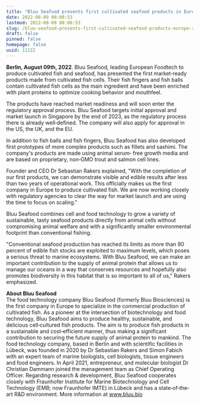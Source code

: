 ```yaml
---
title: "Bluu Seafood presents first cultivated seafood products in Europe – ready to enter regulatory approval process in Asia, the U.S., the UK, and the EU"
date: 2022-08-09 08:08:53
lastmod: 2022-08-09 08:08:53
slug: /bluu-seafood-presents-first-cultivated-seafood-products-europe-ready-enter-regulatory
draft: false
pinned: false
homepage: false
uuid: 11122
---
```

<p><strong>Berlin, August 09th, 2022</strong>. Bluu Seafood, leading European Foodtech to produce cultivated fish and seafood, has presented the first market‐ready products made from cultivated fish cells. Their fish fingers and fish balls contain cultivated fish cells as the main ingredient and have been enriched with plant proteins to optimize cooking behavior and mouthfeel.</p>
<p>The products have reached market readiness and will soon enter the regulatory approval process. Bluu Seafood targets initial approval and market launch in Singapore by the end of 2023, as the regulatory process there is already well‐defined. The company will also apply for approval in the US, the UK, and the EU.</p>
<p>In addition to fish balls and fish fingers, Bluu Seafood has also developed first prototypes of more complex products such as fillets and sashimi. The company's products are made using animal serum‐ free growth media and are based on proprietary, non‐GMO trout and salmon cell lines.</p>
<p>Founder and CEO Dr Sebastian Rakers explained, "With the completion of our first products, we can demonstrate visible and edible results after less than two years of operational work. This officially makes us the first company in Europe to produce cultivated fish. We are now working closely with regulatory agencies to clear the way for market launch and are using the time to focus on scaling."</p>
<p>Bluu Seafood combines cell and food technology to grow a variety of sustainable, tasty seafood products directly from animal cells without compromising animal welfare and with a significantly smaller environmental footprint than conventional fishing.</p>
<p>"Conventional seafood production has reached its limits as more than 90 percent of edible fish stocks are exploited to maximum levels, which poses a serious threat to marine ecosystems. With Bluu Seafood, we can make an important contribution to the supply of animal protein that allows us to manage our oceans in a way that conserves resources and hopefully also promotes biodiversity in this habitat that is so important to all of us," Rakers emphasized.</p>
<p><strong>About Bluu Seafood</strong><br />
The food technology company Bluu Seafood (formerly Bluu Biosciences) is the first company in Europe to specialize in the commercial production of cultivated fish. As a pioneer at the intersection of biotechnology and food technology, Bluu Seafood aims to produce healthy, sustainable, and delicious cell‐cultured fish products. The aim is to produce fish products in a sustainable and cost‐efficient manner, thus making a significant contribution to securing the future supply of animal protein to mankind. The food technology company, based in Berlin and with scientific facilities in Lübeck, was founded in 2020 by Dr Sebastian Rakers and Simon Fabich with an expert team of marine biologists, cell biologists, tissue engineers and food engineers. In April 2021, entrepreneur, and molecular biologist Dr Christian Dammann joined the management team as Chief Operating Officer. Regarding research & development, Bluu Seafood cooperates closely with Fraunhofer Institute for Marine Biotechnology and Cell Technology (EMB; now Fraunhofer IMTE) in Lübeck and has a state‐of‐the‐art R&D environment. More information at <a href="http://www.bluu.bio">www.bluu.bio</a></p>
